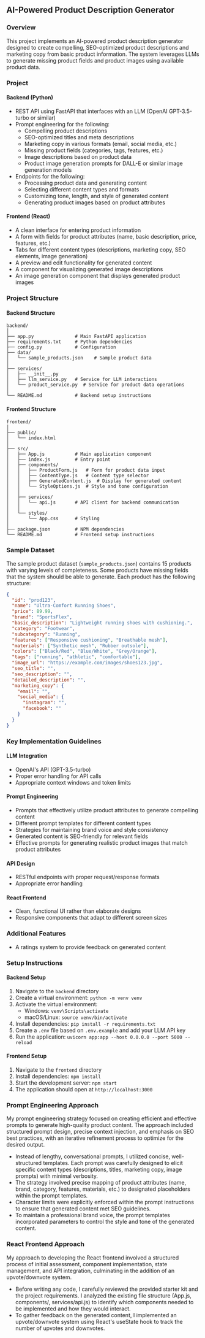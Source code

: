 ## AI-Powered Product Description Generator

### Overview

This project implements an AI-powered product description generator designed to create compelling, SEO-optimized product descriptions and marketing copy from basic product information. The system leverages LLMs to generate missing product fields and product images using available product data.

### Project 

#### Backend (Python)
- REST API using FastAPI that interfaces with an LLM (OpenAI GPT-3.5-turbo or similar)
- Prompt engineering for the following:
  - Compelling product descriptions
  - SEO-optimized titles and meta descriptions
  - Marketing copy in various formats (email, social media, etc.)
  - Missing product fields (categories, tags, features, etc.)
  - Image descriptions based on product data
  - Product image generation prompts for DALL-E or similar image generation models
- Endpoints for the following:
  - Processing product data and generating content
  - Selecting different content types and formats
  - Customizing tone, length, and style of generated content
  - Generating product images based on product attributes

#### Frontend (React)
- A clean interface for entering product information
- A form with fields for product attributes (name, basic description, price, features, etc.)
- Tabs for different content types (descriptions, marketing copy, SEO elements, image generation)
- A preview and edit functionality for generated content
- A component for visualizing generated image descriptions
- An image generation component that displays generated product images

### Project Structure

#### Backend Structure
```
backend/
│
├── app.py               # Main FastAPI application
├── requirements.txt     # Python dependencies
├── config.py            # Configuration
├── data/
│   └── sample_products.json    # Sample product data
│
├── services/
│   ├── __init__.py
│   ├── llm_service.py   # Service for LLM interactions
│   └── product_service.py  # Service for product data operations
│
└── README.md            # Backend setup instructions
```

#### Frontend Structure
```
frontend/
│
├── public/
│   └── index.html
│
├── src/
│   ├── App.js           # Main application component
│   ├── index.js         # Entry point
│   ├── components/
│   │   ├── ProductForm.js   # Form for product data input 
│   │   ├── ContentType.js   # Content type selector
│   │   ├── GeneratedContent.js  # Display for generated content 
│   │   └── StyleOptions.js  # Style and tone configuration 
│   │
│   ├── services/
│   │   └── api.js       # API client for backend communication
│   │
│   └── styles/
│       └── App.css      # Styling
│
├── package.json         # NPM dependencies
└── README.md            # Frontend setup instructions
```

### Sample Dataset

The sample product dataset (`sample_products.json`) contains 15 products with varying levels of completeness. Some products have missing fields that the system should be able to generate. Each product has the following structure:

```json
{
  "id": "prod123",
  "name": "Ultra-Comfort Running Shoes",
  "price": 89.99,
  "brand": "SportsFlex",
  "basic_description": "Lightweight running shoes with cushioning.",
  "category": "Footwear",
  "subcategory": "Running",
  "features": ["Responsive cushioning", "Breathable mesh"],
  "materials": ["Synthetic mesh", "Rubber outsole"],
  "colors": ["Black/Red", "Blue/White", "Grey/Orange"],
  "tags": ["running", "athletic", "comfortable"],
  "image_url": "https://example.com/images/shoes123.jpg",
  "seo_title": "",
  "seo_description": "",
  "detailed_description": "",
  "marketing_copy": {
    "email": "",
    "social_media": {
      "instagram": "",
      "facebook": ""
    }
  }
}
```

### Key Implementation Guidelines

#### LLM Integration
- OpenAI's API (GPT-3.5-turbo) 
- Proper error handling for API calls
- Appropriate context windows and token limits

#### Prompt Engineering
- Prompts that effectively utilize product attributes to generate compelling content
- Different prompt templates for different content types
- Strategies for maintaining brand voice and style consistency
- Generated content is SEO-friendly for relevant fields
- Effective prompts for generating realistic product images that match product attributes

#### API Design
- RESTful endpoints with proper request/response formats
- Appropriate error handling

#### React Frontend
- Clean, functional UI rather than elaborate designs
- Responsive components that adapt to different screen sizes

### Additional Features
- A ratings system to provide feedback on generated content

### Setup Instructions

#### Backend Setup
1. Navigate to the `backend` directory
2. Create a virtual environment: `python -m venv venv`
3. Activate the virtual environment:
   - Windows: `venv\Scripts\activate`
   - macOS/Linux: `source venv/bin/activate`
4. Install dependencies: `pip install -r requirements.txt`
5. Create a `.env` file based on `.env.example` and add your LLM API key
6. Run the application: `uvicorn app:app --host 0.0.0.0 --port 5000 --reload`

#### Frontend Setup
1. Navigate to the `frontend` directory
2. Install dependencies: `npm install`
3. Start the development server: `npm start`
4. The application should open at `http://localhost:3000`

### Prompt Engineering Approach

My prompt engineering strategy focused on creating efficient and effective prompts to generate high-quality product content. The approach included structured prompt design, precise context injection, and emphasis on SEO best practices, with an iterative refinement process to optimize for the desired output.

- Instead of lengthy, conversational prompts, I utilized concise, well-structured templates. Each prompt was carefully designed to elicit specific content types (descriptions, titles, marketing copy, image prompts) with minimal verbosity. 
- The strategy involved precise mapping of product attributes (name, brand, category, features, materials, etc.) to designated placeholders within the prompt templates.
- Character limits were explicitly enforced within the prompt instructions to ensure that generated content met SEO guidelines.
- To maintain a professional brand voice, the prompt templates incorporated parameters to control the style and tone of the generated content.

### React Frontend Approach

My approach to developing the React frontend involved a structured process of initial assessment, component implementation, state management, and API integration, culminating in the addition of an upvote/downvote system.

- Before writing any code, I carefully reviewed the provided starter kit and the project requirements. I analyzed the existing file structure (App.js, components/, services/api.js) to identify which components needed to be implemented and how they would interact.
- To gather feedback on the generated content, I implemented an upvote/downvote system using React's useState hook to track the number of upvotes and downvotes.

